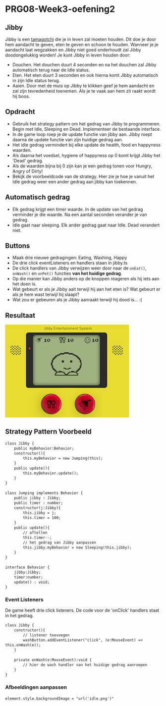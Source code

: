 # PRG08-Week3-oefening2

## Jibby

Jibby is een [tamagotchi](https://en.wikipedia.org/wiki/Tamagotchi) die je in leven zal moeten houden. Dit doe je door hem aandacht te geven, eten te geven en schoon te houden. Wanneer je je aandacht laat wegzakken en Jibby niet goed onderhoudt zal Jibby doodongelukkig worden! Je kunt Jibby in leven houden door:

- Douchen. Het douchen duurt 4 seconden en na het douchen zal Jibby automatisch terug naar de Idle status.
- Eten. Het eten duurt 3 seconden en ook hierna komt Jibby automatisch in zijn Idle status terug.
- Aaien. Door met de muis op Jibby te klikken geef je hem aandacht en zal zijn tevredenheid toenemen. Als je te vaak aan hem zit raakt wordt hij boos.

## Opdracht

- Gebruik het strategy pattern om het gedrag van Jibby te programmeren. Begin met Idle, Sleeping en Dead. Implementeer de bestaande interface.
- In de game loop roep je de update functie van jibby aan. Jibby roept daarna de update functie van zijn huidige gedrag aan.
- Het idle gedrag vermindert bij elke update de health, food en happyness waarden.
- Als daarna het voedsel, hygiene of happyness op 0 komt krijgt Jibby het 'Dead' gedrag.
- Als de waarden bijna bij 0 zijn kan je een gedrag tonen voor Hungry, Angry of Dirty!
- Bekijk de voorbeeldcode van de strategy. Hier zie je hoe je vanuit het Idle gedrag weer een ander gedrag aan jibby kan toekennen.

## Automatisch gedrag

- Elk gedrag krijgt een timer waarde. In de update van het gedrag verminder je die waarde. Na een aantal seconden verander je van gedrag.
- Idle gaat naar sleeping. Elk ander gedrag gaat naar Idle. Dead verandert niet.

## Buttons

- Maak drie nieuwe gedragingen: Eating, Washing, Happy
- De drie click eventListeners en handlers staan in jibby.ts
- De click handlers van Jibby verwijzen weer door naar de `onEat()`, `onWash()` en `onPet()` functies **van het huidige gedrag**.
- Op die manier kan Jibby anders op de knoppen reageren als hij iets aan het doen is.
- Wat gebeurt er als je Jibby aait terwijl hij aan het eten is? Wat gebeurt er als je hem wast terwijl hij slaapt?
- Wat zou er gebeuren als je Jibby aanraakt terwijl hij dood is... :(

## Resultaat

![Jibby](jibbyresult.png?raw=true "Jibby")

## Strategy Pattern Voorbeeld

```
class Jibby {
    public myBehavior:Behavior;
    constructor(){
        this.myBehavior = new Jumping(this);
    }
    public update(){
        this.myBehavior.update();
    }
}

class Jumping implements Behavior {
    public jibby : Jibby;
    public timer : number;
    constructor(j:Jibby){
        this.jibby = j;
        this.timer = 100;
    }
    public update(){
        // aftellen
        this.timer--;
        // het gedrag van Jibby aanpassen
        this.jibby.myBehavior = new Sleeping(this.jibby);
    }
}

interface Behavior {
    jibby:Jibby;
    timer:number;
    update() : void;
}
```

### Event Listeners 

De game heeft drie click listeners. De code voor de 'onClick' handlers staat in het gedrag.

```
class Jibby {
    constructor(){
        // listener toevoegen
        washButton.addEventListener("click", (e:MouseEvent) => this.onWash(e));
    }

    private onWash(e:MouseEvent):void {
        // hier de wash handler van het huidige gedrag aanroepen
    }
}
```
### Afbeeldingen aanpassen

`element.style.backgroundImage = "url('idle.png')"`